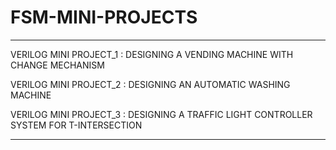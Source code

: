 # FSM-MINI-PROJECTS
-----------------------------------------------------------------------------------------------------------

VERILOG MINI PROJECT_1 : DESIGNING A VENDING MACHINE WITH CHANGE MECHANISM

VERILOG MINI PROJECT_2 : DESIGNING AN AUTOMATIC WASHING MACHINE 

VERILOG MINI PROJECT_3 : DESIGNING A TRAFFIC LIGHT CONTROLLER SYSTEM FOR T-INTERSECTION

-----------------------------------------------------------------------------------------------------------
